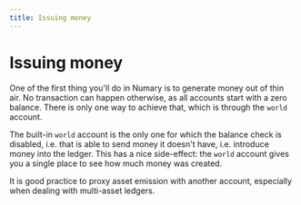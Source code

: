```yaml
---
title: Issuing money
---
```


# Issuing money
One of the first thing you'll do in Numary is to generate money out of thin air. No transaction can happen otherwise, as all accounts start with a zero balance. There is only one way to achieve that, which is through the `world` account.

The built-in `world` account is the only one for which the balance check is disabled, i.e. that is able to send money it doesn't have, i.e. introduce money into the ledger. This has a nice side-effect: the `world` account gives you a single place to see how much money was created.

It is good practice to proxy asset emission with another account, especially when dealing with multi-asset ledgers.
